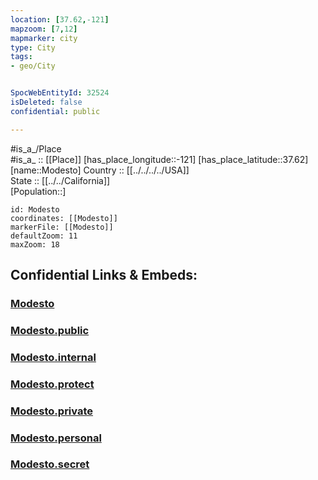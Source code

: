 ```yaml
---
location: [37.62,-121] 
mapzoom: [7,12] 
mapmarker: city 
type: City
tags:
- geo/City


SpocWebEntityId: 32524
isDeleted: false
confidential: public

---
```

#is_a_/Place  
#is_a_ :: [[Place]] 
[has_place_longitude::-121] 
[has_place_latitude::37.62] 
[name::Modesto] 
Country :: [[../../../../USA]]  
State :: [[../../California]]  
[Population::] 



```leaflet
id: Modesto
coordinates: [[Modesto]] 
markerFile: [[Modesto]] 
defaultZoom: 11 
maxZoom: 18
```


## Confidential Links & Embeds: 

### [Modesto](/_Standards/Earth/Continent/America~North/USA/USA~Pacific/California/counties~California/Stanislaus,County/cities~Stanislaus/Modesto.md) 

### [Modesto.public](/_public/Earth/Continent/America~North/USA/USA~Pacific/California/counties~California/Stanislaus,County/cities~Stanislaus/Modesto.public.md) 

### [Modesto.internal](/_internal/Earth/Continent/America~North/USA/USA~Pacific/California/counties~California/Stanislaus,County/cities~Stanislaus/Modesto.internal.md) 

### [Modesto.protect](/_protect/Earth/Continent/America~North/USA/USA~Pacific/California/counties~California/Stanislaus,County/cities~Stanislaus/Modesto.protect.md) 

### [Modesto.private](/_private/Earth/Continent/America~North/USA/USA~Pacific/California/counties~California/Stanislaus,County/cities~Stanislaus/Modesto.private.md) 

### [Modesto.personal](/_personal/Earth/Continent/America~North/USA/USA~Pacific/California/counties~California/Stanislaus,County/cities~Stanislaus/Modesto.personal.md) 

### [Modesto.secret](/_secret/Earth/Continent/America~North/USA/USA~Pacific/California/counties~California/Stanislaus,County/cities~Stanislaus/Modesto.secret.md)


